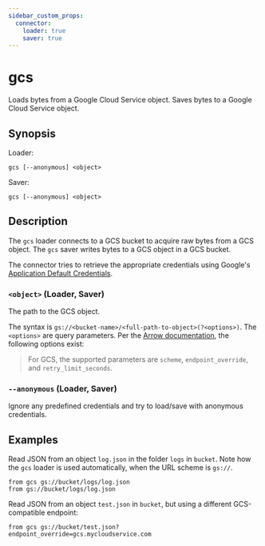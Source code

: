 ```yaml
---
sidebar_custom_props:
  connector:
    loader: true
    saver: true
---
```


# gcs

Loads bytes from a Google Cloud Service object. Saves bytes to a Google Cloud
Service object.

## Synopsis

Loader:

```
gcs [--anonymous] <object>
```

Saver:

```
gcs [--anonymous] <object>
```

## Description

The `gcs` loader connects to a GCS bucket to acquire raw bytes from a GCS
object. The `gcs` saver writes bytes to a GCS object in a GCS bucket.

The connector tries to retrieve the appropriate credentials using Google's
[Application Default Credentials](https://google.aip.dev/auth/4110).

### `<object>` (Loader, Saver)

The path to the GCS object.

The syntax is `gs://<bucket-name>/<full-path-to-object>(?<options>)`. The
`<options>` are query parameters. Per the [Arrow
documentation](https://arrow.apache.org/docs/r/articles/fs.html#connecting-directly-with-a-uri), the following options exist:

> For GCS, the supported parameters are `scheme`, `endpoint_override`, and
> `retry_limit_seconds`.

### `--anonymous` (Loader, Saver)

Ignore any predefined credentials and try to load/save with anonymous
credentials.

## Examples

Read JSON from an object `log.json` in the folder `logs` in `bucket`.
Note how the `gcs` loader is used automatically, when the URL scheme is `gs://`.

```
from gcs gs://bucket/logs/log.json
from gs://bucket/logs/log.json
```

Read JSON from an object `test.json` in `bucket`, but using a different
GCS-compatible endpoint:

```
from gcs gs://bucket/test.json?endpoint_override=gcs.mycloudservice.com
```
